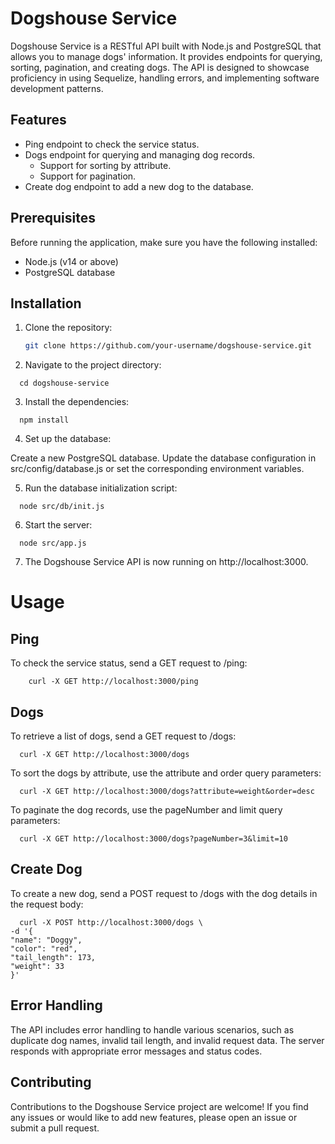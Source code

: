 # Dogshouse Service

Dogshouse Service is a RESTful API built with Node.js and PostgreSQL that allows you to manage dogs' information. It provides endpoints for querying, sorting, pagination, and creating dogs. The API is designed to showcase proficiency in using Sequelize, handling errors, and implementing software development patterns.

## Features

- Ping endpoint to check the service status.
- Dogs endpoint for querying and managing dog records.
  - Support for sorting by attribute.
  - Support for pagination.
- Create dog endpoint to add a new dog to the database.

## Prerequisites

Before running the application, make sure you have the following installed:

- Node.js (v14 or above)
- PostgreSQL database

## Installation

1. Clone the repository:

   ```bash
   git clone https://github.com/your-username/dogshouse-service.git

2. Navigate to the project directory:

  ```
    cd dogshouse-service
  ```
    
3. Install the dependencies:

  ```
    npm install
  ```
    
4. Set up the database:

Create a new PostgreSQL database.
Update the database configuration in src/config/database.js or set the corresponding environment variables.

5. Run the database initialization script:

  ```
    node src/db/init.js
  ```
    
6. Start the server:

  ```
    node src/app.js
  ```
    
7. The Dogshouse Service API is now running on http://localhost:3000.

# Usage

## Ping

To check the service status, send a GET request to /ping:

```
    curl -X GET http://localhost:3000/ping
```
    
## Dogs

To retrieve a list of dogs, send a GET request to /dogs:

  ```
    curl -X GET http://localhost:3000/dogs
  ```
    
To sort the dogs by attribute, use the attribute and order query parameters:

  ```
    curl -X GET http://localhost:3000/dogs?attribute=weight&order=desc
 ```

To paginate the dog records, use the pageNumber and limit query parameters:

  ```
    curl -X GET http://localhost:3000/dogs?pageNumber=3&limit=10
  ```

## Create Dog

To create a new dog, send a POST request to /dogs with the dog details in the request body:

  ```
    curl -X POST http://localhost:3000/dogs \
-d '{
  "name": "Doggy",
  "color": "red",
  "tail_length": 173,
  "weight": 33
}'
  ```

## Error Handling
The API includes error handling to handle various scenarios, such as duplicate dog names, invalid tail length, and invalid request data. The server responds with appropriate error messages and status codes.

## Contributing
Contributions to the Dogshouse Service project are welcome! If you find any issues or would like to add new features, please open an issue or submit a pull request.




